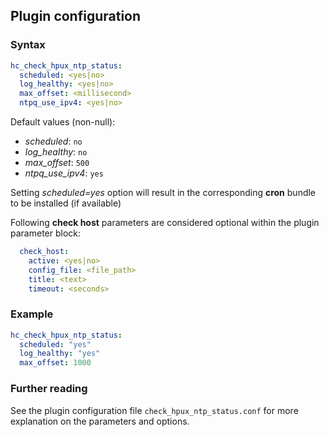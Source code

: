 ## Plugin configuration

### Syntax

```yaml
hc_check_hpux_ntp_status:
  scheduled: <yes|no>
  log_healthy: <yes|no>
  max_offset: <millisecond>
  ntpq_use_ipv4: <yes|no>
```

Default values (non-null):
* *scheduled*: `no`
* *log_healthy*: `no`
* *max_offset*: `500`
* *ntpq_use_ipv4*: `yes`

Setting *scheduled=yes* option will result in the corresponding **cron** bundle to be installed (if available)

Following **check host** parameters are considered optional within the plugin parameter block:

```yaml
  check_host:
    active: <yes|no>
    config_file: <file_path>
    title: <text>
    timeout: <seconds>
```

### Example

```yaml
hc_check_hpux_ntp_status:
  scheduled: "yes"    
  log_healthy: "yes"
  max_offset: 1000
```

### Further reading

See the plugin configuration file `check_hpux_ntp_status.conf` for more explanation on the parameters and options.
